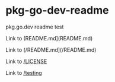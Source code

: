 # pkg-go-dev-readme

pkg.go.dev readme test

Link to (README.md](README.md)

Link to (/README.md](/README.md)

Link to [/LICENSE](/LICENSE)

Link to [/testing](/testing)
